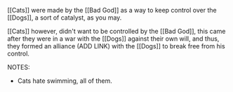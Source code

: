 [[Cats]] were made by the [[Bad God]] as a way to keep control over the [[Dogs]], a sort of catalyst, as you may.

[[Cats]] however, didn't want to be controlled by the [[Bad God]], this came after they were in a war with the [[Dogs]] against their own will, and thus, they formed an alliance (ADD LINK) with the [[Dogs]] to break free from his control.

NOTES:
- Cats hate swimming, all of them.